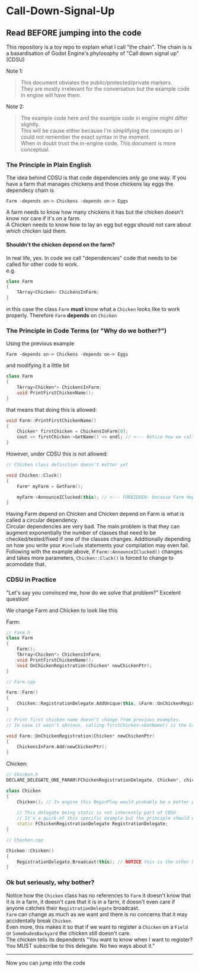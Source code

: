 # Call-Down-Signal-Up

## Read BEFORE jumping into the code

This repository is a toy repo to explain what I call "the chain".
The chain is is a basardisation of Godot Engine's phylosophy of "Call down signal up" (CDSU)

Note 1:
> This document obviates the public/protected/private markers.  
> They are mostly irrelevant for the conversation but the example code in engine will have them.

Note 2:
> The example code here and the example code in engine might differ slightly.  
> This will be cause either because I'm simplifying the concepts or I could not remember the exact syntax in the moment.  
> When in doubt trust the in-engine code. This document is more conceptual.

### The Principle in Plain English

The idea behind CDSU is that code dependencies only go one way.
If you have a farm that manages chickens and those chickens lay eggs the dependecy chain is

``` text
Farm -depends on-> Chickens -depends on-> Eggs
```

A farm needs to know how many chickens it has but the chicken doesn't know nor care if it's on a farm.  
A Chicken needs to know how to lay an egg but eggs should not care about which chicken laid them.

#### Shouldn't the chicken depend on the farm?

In real life, yes. In code we call "dependencies" code that needs to be called for other code to work.  
e.g.

```C++
class Farm
{
    TArray<Chicken> ChickensInFarm;
}
```

in this case the class `Farm` **must** know what a `Chicken` looks like to work properly. Therefore `Farm` **depends** on `Chicken`

### The Principle in Code Terms (or "Why do we bother?")

Using the previous example

``` text
Farm -depends on-> Chickens -depends on-> Eggs
```

and modifying it a little bit

```C++
class Farm
{
    TArray<Chicken*> ChickensInFarm;
    void PrintFirstChickenName();
}
```

that means that doing this is allowed:

```C++
void Farm::PrintFirstChickenName()
{
    Chicken* firstChicken = ChickensInFarm[0];
    cout << firstChicken->GetName() << endl; // <--- Notice how we called the GetName() method directly on the chicken
}
```

However, under CDSU this is not allowed:

```C++
// Chicken class definition doesn't matter yet

void Chicken::Cluck()
{
    Farm* myFarm = GetFarm();

    myFarm->AnnounceIClucked(this); // <--- FORBIDDEN: because Farm depends on chicken and chicken depends on Farm.
}
```

Having Farm depend on Chicken and Chicken depend on Farm is what is called a circular dependency.  
Circular dependencies are very bad. The main problem is that they can augment exponentially the number of classes that need to be checked/tested/fixed if one of the classes changes. Additionally depending on how you write your `#include` statements your compilation may even fail.  
Following with the example above, if `Farm::AnnounceIClucked()` changes and takes more parameters, `Chicken::Cluck()` is forced to change to acomodate that.

### CDSU in Practice

"Let's say you convinced me, how do we solve that problem?" Excelent question!  

We change Farm and Chicken to look like this

Farm:

```C++
// Farm.h
class Farm
{
    Farm();
    TArray<Chicken*> ChickensInFarm;
    void PrintFirstChickenName();
    void OnChickenRegistration(Chicken* newChickenPtr);
}

// Farm.cpp

Farm::Farm()
{
    Chicken::RegistrationDelegate.AddUnique(this, &Farm::OnChickenRegistration); // NOTICE the delgate registration. this is half of the Signal Up part of CDSU
}

// Print first chicken name doesn't change from previous examples.
// In case it wasn't obvious, calling firstChicken->GetName() is the Call Down part of CDSU

void Farm::OnChickenRegistration(Chicken* newChickenPtr)
{
    ChickensInFarm.Add(newChickenPtr);
}
```

Chicken:

```C++
// Chicken.h
DECLARE_DELEGATE_ONE_PARAM(FChickenRegistrationDelegate, Chicken*, chickenToRegisterPtr)

class Chicken
{
    Chicken(); // In engine this BeginPlay would probably be a better place for what I'll do here.
    
    // This delegate being static is not inherently part of CDSU
    // It's a quirk of this specific example but the principle should work the same.
    static FChickenRegistrationDelegate RegistrationDelegate; 
}

// Chicken.cpp

Chicken::Chicken()
{
    RegistrationDelegate.Broadcast(this); // NOTICE this is the other half of the Signal Up part of CDSU
}
```

### Ok but seriously, why bother?

Notice how the `Chicken` class has no references to `Farm` it doesn't know that it is in a farm, it doesn't care that it is in a farm, it doesn't even care if anyone catches their `RegistrationDelegate` broadcast.  
`Farm` can change as much as we want and there is no concerns that it may accidentally break `Chicken`.  
Even more, this makes it so that if we want to register a `Chicken` on a `Field` or `SomeDudesBackyard` the chicken still doesn't care.  
The chicken tells its dependents "You want to know when I want to register? You MUST subscribe to this delegate. No two ways about it."  

---

Now you can jump into the code
